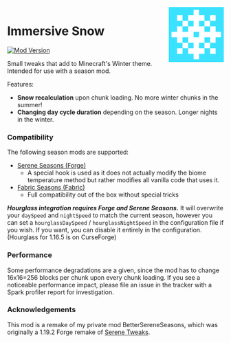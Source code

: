 <img src="common/src/main/resources/assets/immersivesnow/iconhq.png" width="128" align="right" />

Immersive Snow
==============

[![Mod Version](https://shields.io/modrinth/v/immersive-snow)](https://modrinth.com/mod/immersive-snow)

Small tweaks that add to Minecraft's Winter theme. Intended for use with a season mod.

Features:

- **Snow recalculation** upon chunk loading. No more winter chunks in the summer!
- **Changing day cycle duration** depending on the season. Longer nights in the winter.

### Compatibility

The following season mods are supported:

- [Serene Seasons (Forge)][1]
    - A special hook is used as it does not actually modify the biome temperature method but rather modifies all vanilla
      code that uses it.
- [Fabric Seasons (Fabric)][2]
    - Full compatibility out of the box without special tricks

_**Hourglass integration requires Forge and Serene Seasons.**_ It will overwrite your `daySpeed` and `nightSpeed` to
match the current season, however you can set a `hourglassDaySpeed` / `hourglassNightSpeed` in the configuration file if
you wish. If you want, you can disable it entirely in the configuration. (Hourglass for 1.16.5 is on CurseForge)

### Performance

Some performance degradations are a given, since the mod has to change 16x16=256 blocks per chunk upon every chunk
loading. If you see a noticeable performance impact, please file an issue in the tracker with a Spark profiler report
for investigation.

### Acknowledgements

This mod is a remake of my private mod BetterSereneSeasons, which was originally a 1.19.2 Forge remake
of [Serene Tweaks][4].

[1]: https://curseforge.com/minecraft/mc-mods/serene-seasons
[2]: https://modrinth.com/mod/fabric-seasons
[3]: https://curseforge.com/minecraft/mc-mods/hourglass
[4]: https://github.com/FIREdog5/SereneTweaks
